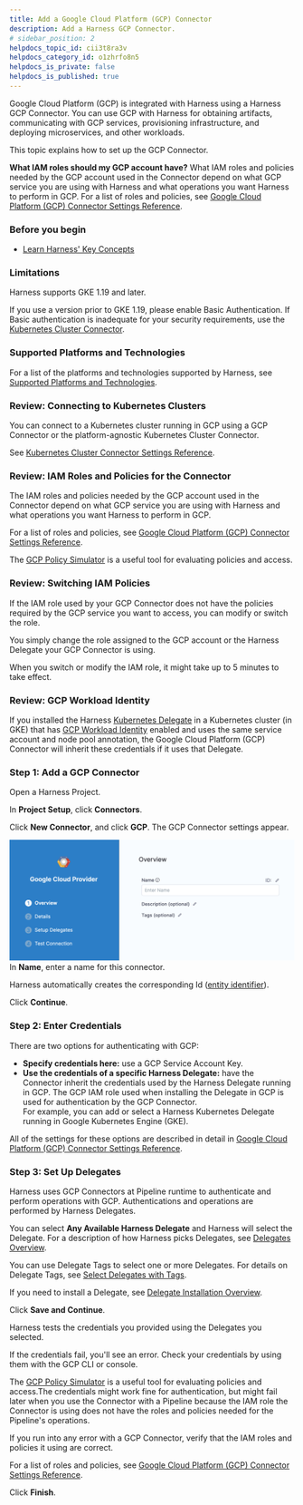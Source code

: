 ```yaml
---
title: Add a Google Cloud Platform (GCP) Connector
description: Add a Harness GCP Connector.
# sidebar_position: 2
helpdocs_topic_id: cii3t8ra3v
helpdocs_category_id: o1zhrfo8n5
helpdocs_is_private: false
helpdocs_is_published: true
---
```


Google Cloud Platform (GCP) is integrated with Harness using a Harness GCP Connector. You can use GCP with Harness for obtaining artifacts, communicating with GCP services, provisioning infrastructure, and deploying microservices, and other workloads.

This topic explains how to set up the GCP Connector.

**What IAM roles should my GCP account have?** What IAM roles and policies needed by the GCP account used in the Connector depend on what GCP service you are using with Harness and what operations you want Harness to perform in GCP. For a list of roles and policies, see [Google Cloud Platform (GCP) Connector Settings Reference](ref-cloud-providers/gcs-connector-settings-reference.md).

### Before you begin

* [Learn Harness' Key Concepts](../../getting-started/learn-harness-key-concepts.md)

### Limitations

Harness supports GKE 1.19 and later.

If you use a version prior to GKE 1.19, please enable Basic Authentication. If Basic authentication is inadequate for your security requirements, use the [Kubernetes Cluster Connector](add-a-kubernetes-cluster-connector.md).

### Supported Platforms and Technologies

For a list of the platforms and technologies supported by Harness, see [Supported Platforms and Technologies](../../getting-started/supported-platforms-and-technologies.md).

### Review: Connecting to Kubernetes Clusters

You can connect to a Kubernetes cluster running in GCP using a GCP Connector or the platform-agnostic Kubernetes Cluster Connector.

See [Kubernetes Cluster Connector Settings Reference](ref-cloud-providers/kubernetes-cluster-connector-settings-reference.md).

### Review: IAM Roles and Policies for the Connector

The IAM roles and policies needed by the GCP account used in the Connector depend on what GCP service you are using with Harness and what operations you want Harness to perform in GCP.

For a list of roles and policies, see [Google Cloud Platform (GCP) Connector Settings Reference](ref-cloud-providers/gcs-connector-settings-reference.md).

The [GCP Policy Simulator](https://cloud.google.com/iam/docs/simulating-access) is a useful tool for evaluating policies and access.

### Review: Switching IAM Policies

If the IAM role used by your GCP Connector does not have the policies required by the GCP service you want to access, you can modify or switch the role.

You simply change the role assigned to the GCP account or the Harness Delegate your GCP Connector is using.

When you switch or modify the IAM role, it might take up to 5 minutes to take effect.

### Review: GCP Workload Identity

If you installed the Harness [Kubernetes Delegate](https://docs.harness.io/article/4ax6q6dxa4-install-an-immutable-kubernetes-delegate) in a Kubernetes cluster (in GKE) that has [GCP Workload Identity](https://cloud.google.com/kubernetes-engine/docs/how-to/workload-identity?hl=tr#enable_on_cluster) enabled and uses the same service account and node pool annotation, the Google Cloud Platform (GCP) Connector will inherit these credentials if it uses that Delegate.

### Step 1: Add a GCP Connector

Open a Harness Project.

In **Project Setup**, click **Connectors**.

Click **New Connector**, and click **GCP**. The GCP Connector settings appear.

![](./static/connect-to-google-cloud-platform-gcp-07.png)
In **Name**, enter a name for this connector.

Harness automatically creates the corresponding Id ([entity identifier](../20_References/entity-identifier-reference.md)).

Click **Continue**.

### Step 2: Enter Credentials

There are two options for authenticating with GCP:

* **Specify credentials here:** use a GCP Service Account Key.
* **Use the credentials of a specific Harness Delegate:** have the Connector inherit the credentials used by the Harness Delegate running in GCP. The GCP IAM role used when installing the Delegate in GCP is used for authentication by the GCP Connector.  
For example, you can add or select a Harness Kubernetes Delegate running in Google Kubernetes Engine (GKE).

All of the settings for these options are described in detail in [Google Cloud Platform (GCP) Connector Settings Reference](ref-cloud-providers/gcs-connector-settings-reference.md).

### Step 3: Set Up Delegates

Harness uses GCP Connectors at Pipeline runtime to authenticate and perform operations with GCP. Authentications and operations are performed by Harness Delegates.

You can select **Any Available Harness Delegate** and Harness will select the Delegate. For a description of how Harness picks Delegates, see [Delegates Overview](../2_Delegates/delegates-overview.md).

You can use Delegate Tags to select one or more Delegates. For details on Delegate Tags, see [Select Delegates with Tags](../2_Delegates/delegate-guide/select-delegates-with-selectors.md).

If you need to install a Delegate, see [Delegate Installation Overview](../2_Delegates/delegate-installation-overview.md).

Click **Save and Continue**.

Harness tests the credentials you provided using the Delegates you selected.

If the credentials fail, you'll see an error. Check your credentials by using them with the GCP CLI or console.

The [GCP Policy Simulator](https://cloud.google.com/iam/docs/simulating-access) is a useful tool for evaluating policies and access.The credentials might work fine for authentication, but might fail later when you use the Connector with a Pipeline because the IAM role the Connector is using does not have the roles and policies needed for the Pipeline's operations.

If you run into any error with a GCP Connector, verify that the IAM roles and policies it using are correct.

For a list of roles and policies, see [Google Cloud Platform (GCP) Connector Settings Reference](ref-cloud-providers/gcs-connector-settings-reference.md).

Click **Finish**.

